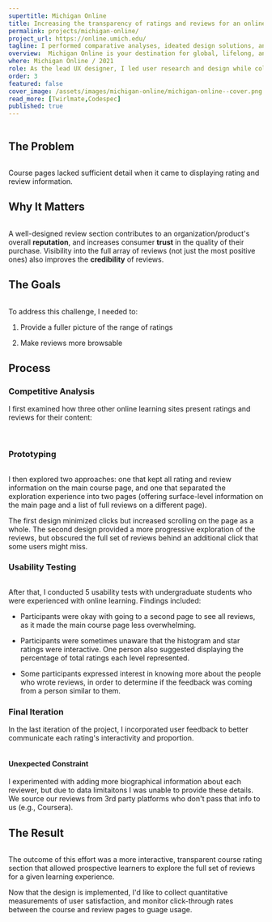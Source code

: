 ```yaml
---
supertitle: Michigan Online
title: Increasing the transparency of ratings and reviews for an online course catalog
permalink: projects/michigan-online/
project_url: https://online.umich.edu/
tagline: I performed comparative analyses, ideated design solutions, and conducted usability tests to increase user satisfaction with online course ratings and reviews.
overview:  Michigan Online is your destination for global, lifelong, and engaged learning with the University of Michigan. For this project, I performed comparative analyses, ideated design solutions, and conducted usability tests to increase user satisfaction with online course ratings and reviews.
where: Michigan Online / 2021
role: As the lead UX designer, I led user research and design while collaborating with a backend developer.
order: 3
featured: false
cover_image: /assets/images/michigan-online/michigan-online--cover.png
read_more: [Twirlmate,Codespec]
published: true
---
```


<div class="responsive-margin-bottom">
  <img class="d-block w-100" src="/assets/images/michigan-online/michigan-online--before-and-after.png" alt="">
</div>

<div class="responsive-margin-bottom">
  <h2 data-sidebar>The Problem</h2>
  <div>
    <img src="/assets/images/michigan-online/michigan-online--problem.png" class="nhm-card__image object-fit--contain" alt="" />
  </div>
  <p class="">
    Course pages lacked sufficient detail when it came to displaying rating and review information.
  </p>
</div>

<div class="responsive-margin-bottom">
  <h2 data-sidebar>Why It Matters</h2>
  <div>
    <img src="/assets/images/michigan-online/michigan-online--why-it-matters.png" class="w-100" alt="" />
  </div>
  <p class="">
    A well-designed review section contributes to an organization/product's overall <strong>reputation</strong>, and increases consumer <strong>trust</strong> in the quality of their purchase. Visibility into the full array of reviews (not just the most positive ones) also improves the <strong>credibility</strong> of reviews.
  </p>
</div>

<div class="responsive-margin-bottom">
  <h2 data-sidebar>The Goals</h2>
  <img src="/assets/images/michigan-online/michigan-online--after.gif" class="nhm-card__image object-fit--contain" alt="" />
  <p class="">
    To address this challenge, I needed to:
  </p>
  <ol class="pl-2">
    <li class="">
      <p class="">
        Provide a fuller picture of the range of ratings
      </p>
    </li>
    <li class="">
      <p class="">
        Make reviews more browsable
      </p>
    </li>
  </ol>
</div>

<h2 class=" responsive-margin-bottom" data-sidebar>Process</h2>

<div class="responsive-margin-bottom">
  <h3>Competitive Analysis</h3>
  <p class="">
    I first examined how three other online learning sites present ratings and reviews for their content:
  </p> 
  <img src="/assets/images/michigan-online/michigan-online--coursera.png" class="d-block w-100 mb-3" alt="" />
  <img src="/assets/images/michigan-online/michigan-online--udemy.png" class="d-block w-100 mb-3" alt="" />
  <img src="/assets/images/michigan-online/michigan-online--skillshare.png" class="d-block w-100 mb-3" alt="" />
</div>

<div class="responsive-margin-bottom">
  <h3>Prototyping</h3>
  <img src="/assets/images/michigan-online/michigan-online--prototypes.png" class="d-block w-100 mb-3" alt="" />
  <p class="">
    I then explored two approaches: one that kept all rating and review information on the main course page, and one that separated the exploration experience into two pages (offering surface-level information on the main page and a list of full reviews on a different page).
  </p>
  <p class="">
    The first design minimized clicks but increased scrolling on the page as a whole. The second design provided a more progressive exploration of the reviews, but obscured the full set of reviews behind an additional click that some users might miss.
  </p>
</div>

<div class="responsive-margin-bottom">
  <h3>Usability Testing</h3>
  <img src="/assets/images/michigan-online/michigan-online--usability-findings.png" class="nhm-card__image object-fit--contain" alt="" />
  <p class="">
    After that, I conducted 5 usability tests with undergraduate students who were experienced with online learning. Findings included:
  </p> 
  <ul>
    <li>
      <p class="">
        Participants were okay with going to a second page to see all reviews, as it made the main course page less overwhelming.
      </p>
    </li>
    <li>
      <p class="">
        Participants were sometimes unaware that the histogram and star ratings were interactive. One person also suggested displaying the percentage of total ratings each level represented.
      </p>
    </li>
    <li>
      <p class="">
        Some participants expressed interest in knowing more about the people who wrote reviews, in order to determine if the feedback was coming from a person similar to them.
      </p>
    </li>
  </ul>
</div>


<div class="responsive-margin-bottom">
</div>

<div class="responsive-margin-bottom">
  <h3>Final Iteration</h3>
  <p class="">
    In the last iteration of the project, I incorporated user feedback to better communicate each rating's interactivity and proportion.
  </p> 
  <img src="/assets/images/michigan-online/michigan-online--ideal-version.png" class="nhm-card__image object-fit--contain" alt="" />
  <h4>Unexpected Constraint</h4>
  <p class="">
    I experimented with adding more biographical information about each reviewer, but due to data limitaitons I was unable to provide these details. We source our reviews from 3rd party platforms who don't pass that info to us (e.g., Coursera).
  </p> 
</div>

<div class="responsive-margin-bottom ">
  <h2 data-sidebar>The Result</h2>
  <img src="/assets/images/michigan-online/michigan-online--cover.png" class="d-block mw-700 mx-auto nhm-card__image object-fit--contain mt-5" alt="" />
  <p>
  The outcome of this effort was a more interactive, transparent course rating section that allowed prospective learners to explore the full set of reviews for a given learning experience.
  </p>
  <p>
  Now that the design is implemented, I'd like to collect quantitative measurements of user satisfaction, and monitor click-through rates between the course and review pages to guage usage.
  </p>
</div>